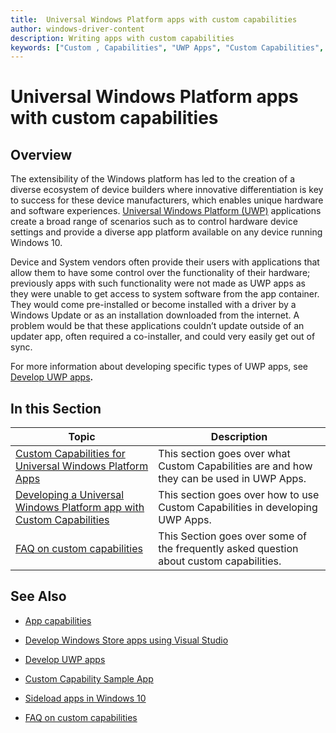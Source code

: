 ```yaml
---
title:  Universal Windows Platform apps with custom capabilities
author: windows-driver-content
description: Writing apps with custom capabilities
keywords: ["Custom , Capabilities", "UWP Apps", "Custom Capabilities", "UWP","Hardware"]
---
```


#  Universal Windows Platform apps with custom capabilities

## Overview
The extensibility of the Windows platform has led to the creation of a
diverse ecosystem of device builders where innovative differentiation is
key to success for these device manufacturers, which enables unique
hardware and software experiences. [Universal Windows Platform
(UWP)](https://docs.microsoft.com/en-us/windows/uwp/get-started/universal-application-platform-guide)
applications create a broad range of scenarios such as to control
hardware device settings and provide a diverse app platform available on
any device running Windows 10.

Device and System vendors often provide their users with applications
that allow them to have some control over the functionality of their
hardware; previously apps with such functionality were not made as UWP
apps as they were unable to get access to system software from the app
container. They would come pre-installed or become installed with a
driver by a Windows Update or as an installation downloaded from the
internet. A problem would be that these applications couldn’t update
outside of an updater app, often required a co-installer, and could very
easily get out of sync.

For more information about developing specific types of UWP apps, see
[Develop UWP
apps](https://developer.microsoft.com/en-us/windows/apps/develop)**.**

## In this Section
|Topic|Description|
|-----|-----------|
|[Custom Capabilities for Universal Windows Platform Apps](custom-capabilities-for-universal-windows-platform-apps.md)| This section goes over what Custom Capabilities are and how they can be used in UWP Apps.|
|[Developing a Universal Windows Platform app with Custom Capabilities](developing-a-universal-windows-platform-app-with-custom-capabilities.md)| This section goes over how to use Custom Capabilities in developing UWP Apps.|
|[FAQ on custom capabilities](FAQ-on-custom-capabilities.md)| This Section goes over some of the frequently asked question about custom capabilities.|

## See Also

-   [App capabilities](https://docs.microsoft.com/en-us/windows/uwp/packaging/app-capability-declarations)

-   [Develop Windows Store apps using Visual Studio](https://developer.microsoft.com/en-us/windows/apps/develop)

-   [Develop UWP apps](https://developer.microsoft.com/en-us/windows/apps/develop)

-   [Custom Capability Sample App](http://go.microsoft.com/fwlink/p/?LinkId=846904)

-   [Sideload apps in Windows 10](https://technet.microsoft.com/library/mt269549.aspx)

-   [FAQ on custom capabilities](FAQ-on-custom-capabilities.md)